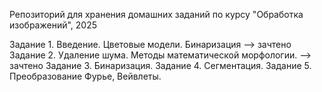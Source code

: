 Репозиторий для хранения домашних заданий по курсу "Обработка изображений", 2025

Задание 1. Введение. Цветовые модели. Бинаризация --> зачтено
  Задание 2. Удаление шума. Методы математической морфологии. --> зачтено
Задание 3. Бинаризация.
  Задание 4. Сегментация.
Задание 5. Преобразование Фурье, Вейвлеты.
